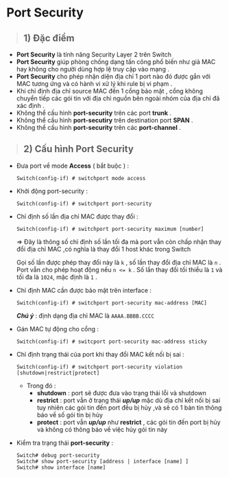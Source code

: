 # Port Security
> ## **1) Đặc điểm**
- **Port Security** là tính năng Security Layer 2 trên Switch
- **Port Security** giúp phòng chống dạng tấn công phổ biến như giả MAC hay không cho người dùng hợp lệ truy cập vào mạng .
- **Port Security** cho phép nhận diện địa chỉ 1 port nào đó được gắn với MAC tương ứng và có hành vi xử lý khi rule bị vi phạm .
- Khi chỉ định địa chỉ source MAC đến 1 cổng bảo mật , cổng không chuyển tiếp các gói tin với địa chỉ nguồn bên ngoài nhóm của địa chỉ đã xác định .
- Không thể cấu hình **port-security** trên các port **trunk** .
- Không thể cấu hình **port-secutiry** trên destination port **SPAN** .
- Không thể cấu hình **port-security** trên các **port-channel** .
> ## **2) Cấu hình Port Security**
- Đưa port về mode **Access** ( bắt buộc ) :
    ```
    Switch(config-if) # switchport mode access
    ```
- Khởi động port-security :
    ```
    Switch(config-if) # switchport port-security
    ```
- Chỉ định số lần địa chỉ MAC được thay đổi :
    ```
    Switch(config-if) # switchport port-security maximum [number]
    ```
    => Đây là thông số chỉ định số lần tối đa mà port vẫn còn chấp nhận thay đổi địa chỉ MAC ,có nghĩa là thay đổi 1 host khác trong Switch
    
    Gọi số lần được phép thay đổi này là `k` , số lần thay đổi địa chỉ MAC là `n` . Port vẫn cho phép hoạt động nếu `n <= k` . Số lần thay đổi tối thiểu là `1` và tối đa là `1024`, mặc định là `1` .
- Chỉ định MAC cần được bảo mật trên interface :
    ```
    Switch(config-if) # switchport port-security mac-address [MAC]
    ```

    ***Chú ý*** : định dạng địa chỉ MAC là `AAAA.BBBB.CCCC` 
- Gán MAC tự động cho cổng :
    ```
    Switch(config-if) # switcport port-security mac-address sticky
    ```
- Chỉ định trạng thái của port khi thay đổi MAC kết nối bị sai :
    ```
    Switch(config-if) # switchport port-security violation [shutdown|restrict|protect]
    ```
    
    - Trong đó :
        - **shutdown** : port sẽ được đưa vào trạng thái lỗi và shutdown
        - **restrict** : port vẫn ở trạng thái ***up/up*** mặc dù địa chỉ kết nối bị sai tuy nhiên các gói tin đến port đều bị hủy ,và sẽ có 1 bản tin thông báo về số gói tin bị hủy
        - **protect** : port vẫn ***up/up*** như **restrict** , các gói tin đến port bị hủy và không có thông báo về việc hủy gói tin này
- Kiểm tra trạng thái **port-security** :
    ```
    Switch# debug port-security
    Switch# show port-security [address | interface [name] ]
    Switch# show interface [name]
    ```

